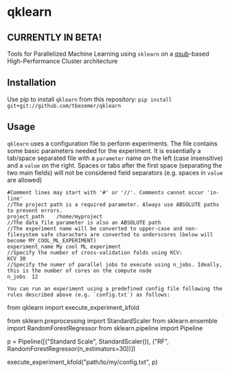# qklearn
## CURRENTLY IN BETA!
Tools for Parallelized Machine Learning using `sklearn` on a [qsub](http://pubs.opengroup.org/onlinepubs/009696799/utilities/qsub.html)-based High-Performance Cluster architecture

## Installation
Use pip to install `qklearn` from this repository:
```pip install git+git://github.com/tbezemer/qklearn```

## Usage
`qklearn` uses a configuration file to perform experiments. The file contains some basic parameters needed for the experiment.
It is essentially a tab/space separated file with a `parameter` name on the left (case insensitive) and a `value` on the right.
Spaces or tabs after the first space (separating the two main fields) will not be considered field separators (e.g. spaces in `value` are allowed)

```
#Comment lines may start with '#' or '//'. Comments cannot occur 'in-line'
//The project path is a required parameter. Always use ABSOLUTE paths to prevent errors.
project_path	/home/myproject
//The data_file parameter is also an ABSOLUTE path
//The experiment name will be converted to upper-case and non-filesystem safe characters are converted to underscores (below will become MY_COOL_ML_EXPERIMENT)
experiment_name	My cool ML experiment
//Specify the number of cross-validation folds using KCV:
KCV	30
//Specify the numer of parallel jobs to execute using n_jobs. Ideally, this is the number of cores on the compute node
n_jobs	12

You can run an experiment using a predefined config file following the rules described above (e.g. `config.txt`) as follows:

```
from qklearn import execute_experiment_kfold

from sklearn.preprocessing import StandardScaler
from sklearn.ensemble import RandomForestRegressor
from sklearn.pipeline import Pipeline

p = Pipeline([("Standard Scale", StandardScaler()), ("RF", RandomForestRegressor(n_estimators=30))])

execute_experiment_kfold("path/to/my/config.txt", p)
```